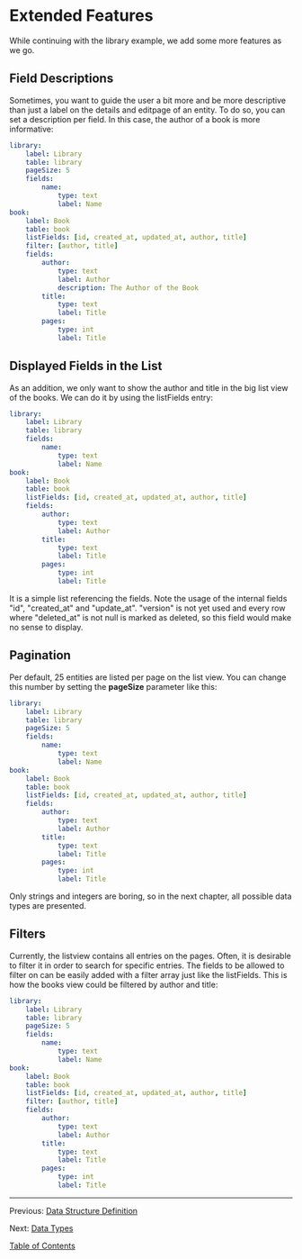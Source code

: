 Extended Features
=================

While continuing with the library example, we add some more features as we go.

## Field Descriptions

Sometimes, you want to guide the user a bit more and be more descriptive than
just a label on the details and editpage of an entity. To do so, you can set a
description per field. In this case, the author of a book is more informative:

```yml
library:
    label: Library
    table: library
    pageSize: 5
    fields:
        name:
            type: text
            label: Name
book:
    label: Book
    table: book
    listFields: [id, created_at, updated_at, author, title]
    filter: [author, title]
    fields:
        author:
            type: text
            label: Author
            description: The Author of the Book
        title:
            type: text
            label: Title
        pages:
            type: int
            label: Title
```

## Displayed Fields in the List

As an addition, we only want to show the author and title in the big list
view of the books. We can do it by using the listFields entry:

```yml
library:
    label: Library
    table: library
    fields:
        name:
            type: text
            label: Name
book:
    label: Book
    table: book
    listFields: [id, created_at, updated_at, author, title]
    fields:
        author:
            type: text
            label: Author
        title:
            type: text
            label: Title
        pages:
            type: int
            label: Title
```

It is a simple list referencing the fields. Note the usage of the internal
fields "id", "created_at" and "update_at". "version" is not yet used and
every row where "deleted_at" is not null is marked as deleted, so this field
would make no sense to display.

## Pagination

Per default, 25 entities are listed per page on the list view. You can change
this number by setting the __pageSize__ parameter like this:

```yml
library:
    label: Library
    table: library
    pageSize: 5
    fields:
        name:
            type: text
            label: Name
book:
    label: Book
    table: book
    listFields: [id, created_at, updated_at, author, title]
    fields:
        author:
            type: text
            label: Author
        title:
            type: text
            label: Title
        pages:
            type: int
            label: Title
```

Only strings and integers are boring, so in the next chapter, all possible
data types are presented.

## Filters

Currently, the listview contains all entries on the pages. Often, it is desirable to filter it in order to search for specific entries. The fields to be allowed to filter on can be easily added with a filter array just like the listFields. This is how the books view could be filtered by author and title:

```yml
library:
    label: Library
    table: library
    pageSize: 5
    fields:
        name:
            type: text
            label: Name
book:
    label: Book
    table: book
    listFields: [id, created_at, updated_at, author, title]
    filter: [author, title]
    fields:
        author:
            type: text
            label: Author
        title:
            type: text
            label: Title
        pages:
            type: int
            label: Title
```

---

Previous: [Data Structure Definition](3_datastructures.md)

Next: [Data Types](5_datatypes.md)

[Table of Contents](0_manual.md)
